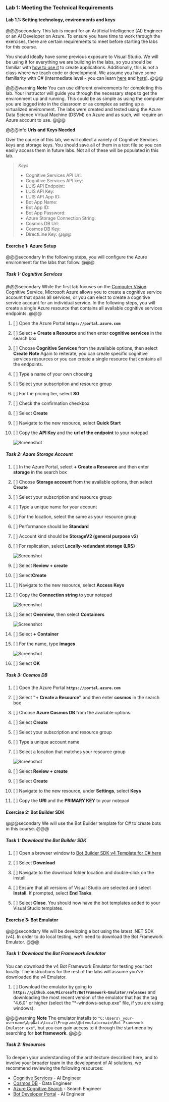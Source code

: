 ### Lab 1: Meeting the Technical Requirements

#### Lab 1.1: Setting technology, environments and keys

@@@secondary
This lab is meant for an Artificial Intelligence (AI) Engineer or an AI Developer on Azure. To ensure you have time to work through the exercises, there are certain requirements to meet before starting the labs for this course.

You should ideally have some previous exposure to Visual Studio. We will be using it for everything we are building in the labs, so you should be familiar with [how to use it](https://docs.microsoft.com/en-us/visualstudio/ide/visual-studio-ide) to create applications. Additionally, this is not a class where we teach code or development. We assume you have some familiarity with C# (intermediate level - you can learn [here](https://mva.microsoft.com/en-us/training-courses/c-fundamentals-for-absolute-beginners-16169?l=Lvld4EQIC_2706218949) and [here](https://docs.microsoft.com/en-us/dotnet/csharp/quick-starts/)).
@@@

@@@warning
**Note** You can use different environments for completing this lab.  Your instructor will guide you through the necessary steps to get the environment up and running.   This could be as simple as using the computer you are logged into in the classroom or as complex as setting up a virtualized environment.  The labs were created and tested using the Azure Data Science Virtual Machine (DSVM) on Azure and as such, will require an Azure account to use.
@@@

@@@info
**Urls and Keys Needed**

Over the course of this lab, we will collect a variety of Cognitive Services keys and storage keys. You should save all of them in a text file so you can easily access them in future labs. Not all of these will be populated in this lab.

>_Keys_
>
>- Cognitive Services API Url:
>- Cognitive Services API key:
>- LUIS API Endpoint:
>- LUIS API Key:
>- LUIS API App ID:
>- Bot App Name:
>- Bot App ID:
>- Bot App Password:
>- Azure Storage Connection String:
>- Cosmos DB Url:
>- Cosmos DB Key:
>- DirectLine Key:
@@@

#### Exercise 1: Azure Setup

@@@secondary
In the following steps, you will configure the Azure environment for the labs that follow.
@@@

##### Task 1: Cognitive Services

@@@secondary
While the first lab focuses on the [Computer Vision](https://www.microsoft.com/cognitive-services/en-us/computer-vision-api) Cognitive Service, Microsoft Azure allows you to create a cognitive service account that spans all services, or you can elect to create a cognitive service account for an individual service.  In the following steps, you will create a single Azure resource that contains all available cognitive services endpoints.
@@@

1. [ ] Open the Azure Portal **`https://portal.azure.com`**

2. [ ] Select **+ Create a Resource** and then enter **cognitive services** in the search box

3. [ ] Choose **Cognitive Services** from the available options, then select **Create**
**Note** Again to reiterate, you can create specific cognitive services resources or you can create a single resource that contains all the endpoints.

1. [ ] Type a name of your own choosing

1. [ ] Select your subscription and resource group

1. [ ] For the pricing tier, select **S0**

1. [ ] Check the confirmation checkbox

1. [ ] Select **Create**

1. [ ] Navigate to the new resource, select **Quick Start**

1. [ ] Copy the **API Key** and the **url of the endpoint** to your notepad

    ![Screenshot](https://godeployblob.blob.core.windows.net//labguideimages/AI-100/All-Labs/ff55b2c5-f1da-41bf-880f-dc6245b13070.png)
    
##### Task 2: Azure Storage Account

1. [ ] In the Azure Portal, select **+ Create a Resource** and then enter **storage** in the search box

1. [ ] Choose **Storage account** from the available options, then select **Create**

1. [ ] Select your subscription and resource group

1. [ ] Type a unique name for your account

1. [ ] For the location, select the same as your resource group

1. [ ] Performance should be **Standard**

1. [ ] Account kind should be **StorageV2 (general purpose v2**)

1. [ ] For replication, select **Locally-redundant storage (LRS)**

    ![Screenshot](https://godeployblob.blob.core.windows.net//labguideimages/AI-100/All-Labs/fa34158e-0a46-47e0-87ca-0680664b3957.png)

1. [ ] Select **Review + create**

1. [ ] Select**Create**

1. [ ] Navigate to the new resource, select **Access Keys**

1. [ ] Copy the **Connection string** to your notepad

    ![Screenshot](https://godeployblob.blob.core.windows.net//labguideimages/AI-100/All-Labs/cc7be38d-055c-4ae7-b058-33abd38ce56b.png)

1. [ ] Select **Overview**, then select **Containers**

    ![Screenshot](https://godeployblob.blob.core.windows.net//labguideimages/AI-100/All-Labs/ae1a7374-e38b-4034-be8b-c20cfa06a0ae.png)

1. [ ] Select **+ Container**

1. [ ] For the name, type **images**

    ![Screenshot](https://godeployblob.blob.core.windows.net//labguideimages/AI-100/All-Labs/d2342407-43b0-4c2a-80e4-93d460fa59dd.png)

1. [ ] Select **OK**

##### Task 3: Cosmos DB

1. [ ] Open the Azure Portal **`https://portal.azure.com`**

1. [ ] Select **"+ Create a Resource"** and then enter **cosmos** in the search box

1. [ ] Choose **Azure Cosmos DB** from the available options.  

1. [ ] Select **Create**

1. [ ] Select your subscription and resource group

1. [ ] Type a unique account name

1. [ ] Select a location that matches your resource group

    ![Screenshot](https://godeployblob.blob.core.windows.net//labguideimages/AI-100/All-Labs/2b0811df-18dc-4c46-844c-426898cce3ca.png)

1. [ ] Select **Review + create**

1. [ ] Select **Create**

1. [ ] Navigate to the new resource, under **Settings**, select **Keys**

1. [ ] Copy the **URI** and the **PRIMARY KEY** to your notepad

#### Exercise 2: Bot Builder SDK

@@@secondary
We will use the Bot Builder template for C# to create bots in this course.
@@@

##### Task 1: Download the Bot Builder SDK

1. [ ] Open a browser window to [Bot Builder SDK v4 Template for C# here](https://marketplace.visualstudio.com/items?itemName=BotBuilder.botbuilderv4)

1. [ ] Select **Download**

1. [ ] Navigate to the download folder location and double-click on the install

1. [ ] Ensure that all versions of Visual Studio are selected and select **Install**.  If prompted, select **End Tasks**.  

1. [ ] Select **Close**. You should now have the bot templates added to your Visual Studio templates.

#### Exercise 3: Bot Emulator

@@@secondary
We will be developing a bot using the latest .NET SDK (v4).  In order to do local testing, we'll need to download the Bot Framework Emulator.
@@@

##### Task 1: Download the Bot Framework Emulator

You can download the v4 Bot Framework Emulator for testing your bot locally. The instructions for the rest of the labs will assume you've downloaded the v4 Emulator.

1. [ ] Download the emulator by going to **`https://github.com/Microsoft/BotFramework-Emulator/releases`** and downloading the most recent version of the emulator that has the tag "4.6.0" or higher (select the "*-windows-setup.exe" file, if you are using windows).

@@@warning
**Note** The emulator installs to `"C:\Users\_your-username\AppData\Local\Programs\@bfemulatormain\Bot Framework Emulator.exe"`, but you can gain access to it through the start menu by searching for **bot framework**.
@@@

##### Task 2: Resources

To deepen your understanding of the architecture described here, and to involve your broader team in the development of AI solutions, we recommend reviewing the following resources:

- [Cognitive Services](https://www.microsoft.com/cognitive-services) - AI Engineer
- [Cosmos DB](https://docs.microsoft.com/en-us/azure/cosmos-db/) - Data Engineer
- [Azure Cognitive Search](https://azure.microsoft.com/en-us/services/search/) - Search Engineer
- [Bot Developer Portal](http://dev.botframework.com) - AI Engineer
